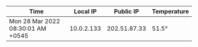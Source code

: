 | Time     | Local IP | Public IP | Temperature |
| ----------- | ----------- | ----------- | ----------- |
| Mon 28 Mar 2022 08:30:01 AM +0545      | 10.0.2.133     | 202.51.87.33  | 51.5° |
